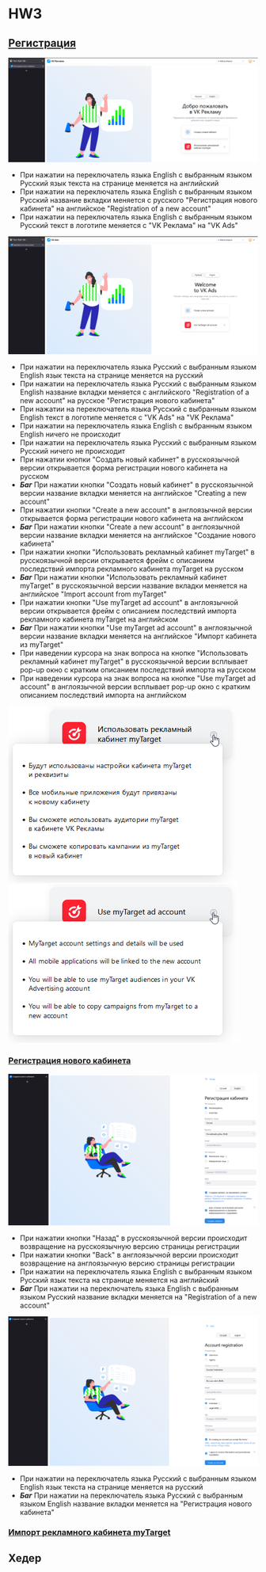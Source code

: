 # HW3

## [Регистрация](https://ads.vk.com/hq/registration)

![Страница регистрации (рус.)](img/signup_rus.png)

* При нажатии на переключатель языка English с выбранным языком Русский язык текста на странице меняется на английский
* При нажатии на переключатель языка English с выбранным языком Русский название вкладки меняется с русского "Регистрация нового кабинета" на английское "Registration of a new account"
* При нажатии на переключатель языка English с выбранным языком Русский текст в логотипе меняется с "VK Реклама" на "VK Ads"

![Страница регистрации (англ.)](img/signup_eng.png)

* При нажатии на переключатель языка Русский с выбранным языком English язык текста на странице меняется на русский
* При нажатии на переключатель языка Русский с выбранным языком English название вкладки меняется с английского "Registration of a new account" на русское "Регистрация нового кабинета"
* При нажатии на переключатель языка Русский с выбранным языком English текст в логотипе меняется с "VK Ads" на "VK Реклама"
* При нажатии на переключатель языка English с выбранным языком English ничего не происходит
* При нажатии на переключатель языка Русский с выбранным языком Русский ничего не происходит
* При нажатии кнопки "Создать новый кабинет" в русскоязычной версии открывается форма регистрации нового кабинета на русском
* ***Баг*** При нажатии кнопки "Создать новый кабинет" в русскоязычной версии название вкладки меняется на английское "Creating a new account"
* При нажатии кнопки "Create a new account" в англоязычной версии открывается форма регистрации нового кабинета на английском
* ***Баг*** При нажатии кнопки "Create a new account" в англоязычной версии название вкладки меняется на английское "Создание нового кабинета"
* При нажатии кнопки "Использовать рекламный кабинет myTarget" в русскоязычной версии открывается фрейм с описанием последствий импорта рекламного кабинета myTarget на русском
* ***Баг*** При нажатии кнопки "Использовать рекламный кабинет myTarget" в русскоязычной версии название вкладки меняется на английское "Import account from myTarget"
* При нажатии кнопки "Use myTarget ad account" в англоязычной версии открывается фрейм с описанием последствий импорта рекламного кабинета myTarget на английском
* ***Баг*** При нажатии кнопки "Use myTarget ad account" в англоязычной версии название вкладки меняется на английское "Импорт кабинета из myTarget"
* При наведении курсора на знак вопроса на кнопке "Использовать рекламный кабинет myTarget" в русскоязычной версии всплывает pop-up окно с кратким описанием последствий импорта на русском
* При наведении курсора на знак вопроса на кнопке "Use myTarget ad account" в англоязычной версии всплывает pop-up окно с кратким описанием последствий импорта на английском

![Всплывающее окно об импорте myTarget (рус.)](img/import_popup_rus.png) 
![Всплывающее окно об импорте myTarget (англ.)](img/import_popup_eng.png)

### [Регистрация нового кабинета](https://ads.vk.com/hq/registration/new)

![Регистрация нового кабинета (рус.)](img/create_account_rus.png)

* При нажатии кнопки "Назад" в русскоязычной версии происходит возвращение на русскоязычную версию страницы регистрации
* При нажатии кнопки "Back" в англоязычной версии происходит возвращение на англоязычную версию страницы регистрации
* При нажатии на переключатель языка English с выбранным языком Русский язык текста на странице меняется на английский 
* ***Баг*** При нажатии на переключатель языка English с выбранным языком Русский название вкладки меняется на "Registration of a new account"

![Регистрация нового кабинета (англ.)](img/create_account_eng.png)

* При нажатии на переключатель языка Русский с выбранным языком English язык текста на странице меняется на русский 
* ***Баг*** При нажатии на переключатель языка Русский с выбранным языком English название вкладки меняется на "Регистрация нового кабинета"


### [Импорт рекламного кабинета myTarget](https://ads.vk.com/hq/registration/import/target)

## Хедер

